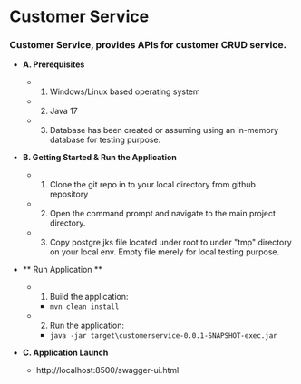 # Customer Service

###  Customer Service, provides APIs for customer CRUD service.

* **A. Prerequisites**
    * 1. Windows/Linux based operating system
    * 2. Java 17
    * 3. Database has been created or assuming using an in-memory database for testing purpose.


* **B. Getting Started & Run the Application**
    * 1. Clone the git repo in to your local directory from github repository

    * 2. Open the command prompt and navigate to the main project directory.

    * 3. Copy postgre.jks file located under root to under "tmp" directory on your local env. Empty file merely for local testing purpose.


* ** Run Application **

    * 1. Build the application:
        * `mvn clean install`

    * 2. Run the application:
        * `java -jar target\customerservice-0.0.1-SNAPSHOT-exec.jar`


* **C. Application Launch**
    * http://localhost:8500/swagger-ui.html
  